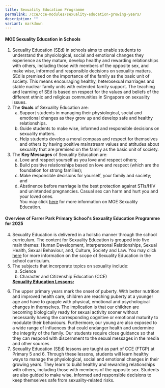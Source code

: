 ```yaml
---
title: Sexuality Education Programme
permalink: /cce/cce-modules/sexuality-education-growing-years/
description: ""
variant: markdown
---
```

<h4>MOE Sexuality Education in Schools</h4>
<ol>
<li>Sexuality Education (SEd) in schools aims to enable students to understand the physiological, social and emotional changes they experience as they mature, develop healthy and rewarding relationships with others, including those with members of the opposite sex, and make wise, informed and responsible decisions on sexuality matters. SEd is premised on the importance of the family as the basic unit of society. This means encouraging healthy, heterosexual marriages and stable nuclear family units with extended family support. The teaching and learning of SEd is based on respect for the values and beliefs of the different ethnic and religious communities in Singapore on sexuality issues.</li>
<li>The <strong>Goals</strong> of Sexuality Education are:
<ol style="list-style-type: lower-alpha;">
<li>Support students in managing their physiological, social and emotional changes as they grow up and develop safe and healthy relationships.</li>
<li>Guide students to make wise, informed and responsible decisions on sexuality matters.</li>
<li>Help students develop a moral compass and respect for themselves and others by having positive mainstream values and attitudes about sexuality that are premised on the family as the basic unit of society.</li>
</ol>
</li>
<li>The <strong>Key Messages</strong> of Sexuality Education are:
<ol style="list-style-type: lower-alpha;">
<li>Love and respect yourself as you love and respect others;</li>
<li>Build positive relationships based on love and respect (which are the foundation for strong families);</li>
<li>Make responsible decisions for yourself, your family and society; and</li>
<li>Abstinence before marriage is the best protection against STIs/HIV and unintended pregnancies. Casual sex can harm and hurt you and your loved ones.</li> 
You may click <a target="_blank" href="https://go.gov.sg/moe-sexuality-education">here</a> for more information on MOE Sexuality Education.&nbsp;
</ol>
</li>
</ol>
<h4>Overview of Farrer Park Primary School's Sexuality Education Programme for 2025</h4>
<ol>
<li value="4">Sexuality Education is delivered in a holistic manner through the school curriculum. The content for Sexuality Education is grouped into five main themes: Human Development, Interpersonal Relationships, Sexual Health, Sexual Behaviour, and, Culture, Society and Law. You may click <a target="_blank" href="https://go.gov.sg/moe-sexuality-education-scope">here</a> for more information on the scope of Sexuality Education in the school curriculum.</li>
<li>The subjects that incorporate topics on sexuality include:
<ol style="list-style-type: lower-alpha;">
<li>Science</li>
<li>Character and Citizenship Education (CCE)</li>
</ol>
</li>
<span style="text-decoration: underline;"><strong>Sexuality Education Lessons:</strong></span>
</ol>
<ol>
<li value="6">The upper primary years mark the onset of puberty. With better nutrition and improved health care, children are reaching puberty at a younger age and have to grapple with physical, emotional and psychological changes in themselves. The implication is that our children are becoming biologically ready for sexual activity sooner without necessarily having the corresponding cognitive or emotional maturity to modulate their behaviours. Furthermore, our young are also exposed to a wide range of influences that could endanger health and undermine the integrity of the family. Our students require close guidance so that they can respond with discernment to the sexual messages in the media and other sources.</li>
<li>Sexuality Education (SEd) lessons are taught as part of CCE (FTGP) at Primary 5 and 6. Through these lessons, students will learn healthy ways to manage the physiological, social and emotional changes in their growing years. They learn to build healthy and rewarding relationships with others, including those with members of the opposite sex. Students are also guided to make wise, informed and responsible decisions to keep themselves safe from sexuality-related risks.</li>
</ol>
